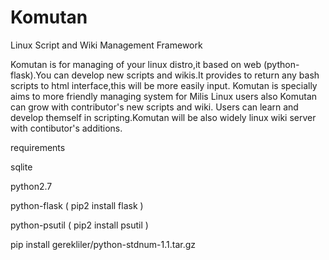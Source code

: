 # Komutan
Linux Script and Wiki Management Framework

Komutan is for managing of your linux distro,it based on web (python-flask).You can develop new scripts and wikis.It provides to return any bash scripts to html interface,this will be more easily input.
Komutan is specially aims to more friendly managing system for Milis Linux users also Komutan can grow with contributor's new scripts and wiki.
Users can learn and develop themself in scripting.Komutan will be also widely linux wiki server with contibutor's additions.

requirements

sqlite

python2.7

python-flask ( pip2 install flask )

python-psutil ( pip2 install psutil )

pip install gerekliler/python-stdnum-1.1.tar.gz
